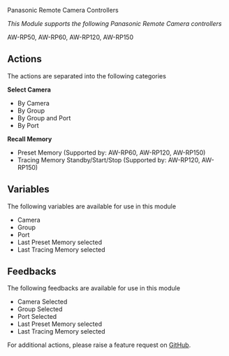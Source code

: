 Panasonic Remote Camera Controllers

_This Module supports the following Panasonic Remote Camera controllers_

AW-RP50, AW-RP60, AW-RP120, AW-RP150

## Actions

The actions are separated into the following categories

**Select Camera**

- By Camera
- By Group
- By Group and Port
- By Port

**Recall Memory**

- Preset Memory (Supported by: AW-RP60, AW-RP120, AW-RP150)
- Tracing Memory Standby/Start/Stop (Supported by: AW-RP120, AW-RP150)

## Variables

The following variables are available for use in this module

- Camera
- Group
- Port
- Last Preset Memory selected
- Last Tracing Memory selected

## Feedbacks

The following feedbacks are available for use in this module

- Camera Selected
- Group Selected
- Port Selected
- Last Preset Memory selected
- Last Tracing Memory selected

For additional actions, please raise a feature request on [GitHub](https://github.com/bitfocus/companion-panasonic-camera-controller/).
